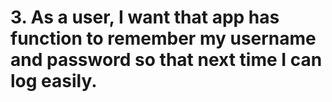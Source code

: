 # 3. As a user, I want that app has function to remember my username and password so that next time I can log easily. 